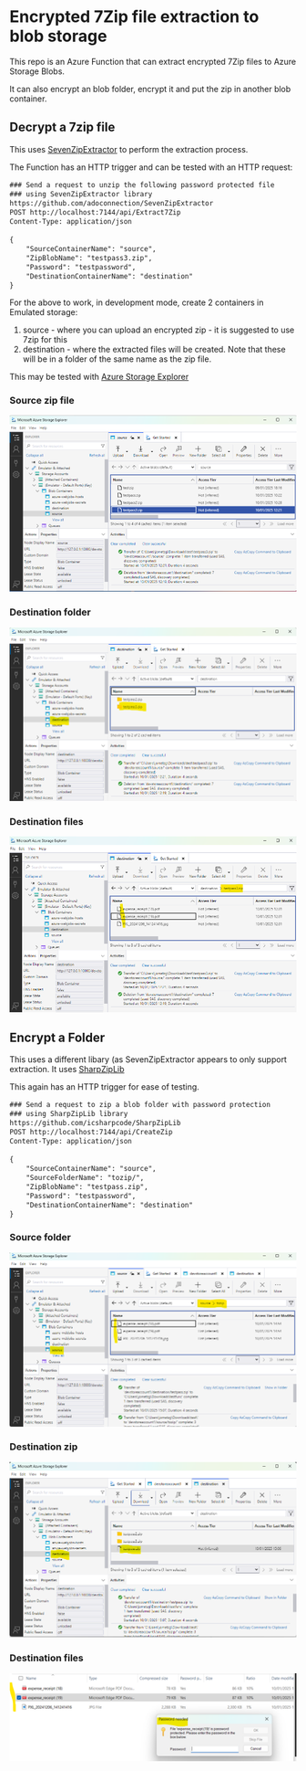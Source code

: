 # Encrypted 7Zip file extraction to blob storage
This repo is an Azure Function that can extract encrypted 7Zip files to Azure Storage Blobs.

It can also encrypt an blob folder, encrypt it and put the zip in another blob container.


## Decrypt a 7zip file
This uses [SevenZipExtractor](https://github.com/adoconnection/SevenZipExtractor) to perform the extraction process.

The Function has an HTTP trigger and can be tested with an HTTP request:

```
### Send a request to unzip the following password protected file
### using SevenZipExtractor library https://github.com/adoconnection/SevenZipExtractor
POST http://localhost:7144/api/Extract7Zip
Content-Type: application/json

{
    "SourceContainerName": "source",
    "ZipBlobName": "testpass3.zip",
    "Password": "testpassword",  
    "DestinationContainerName": "destination"
}
```

For the above to work, in development mode, create 2 containers in Emulated storage:
1. source - where you can upload an encrypted zip - it is suggested to use 7zip for this
2. destination - where the extracted files will be created. Note that these will be in a folder of the same name as the zip file.

This may be tested with [Azure Storage Explorer](https://azure.microsoft.com/en-us/products/storage/storage-explorer)

### Source zip file
![alt text](./images/azure-storage-exp-source.png "Source zip file")

### Destination folder
![alt text](./images/azure-storage-exp-dest.png "Destination folder")

### Destination files
![alt text](./images/azure-storage-exp-dest-detail.png "Extracted files")

## Encrypt a Folder
This uses a different libary (as SevenZipExtractor appears to only support extraction. It uses [SharpZipLib](https://github.com/icsharpcode/SharpZipLib)

This again has an HTTP trigger for ease of testing.

```
### Send a request to zip a blob folder with password protection
### using SharpZipLib library https://github.com/icsharpcode/SharpZipLib
POST http://localhost:7144/api/CreateZip
Content-Type: application/json

{
    "SourceContainerName": "source",
    "SourceFolderName": "tozip/",
    "ZipBlobName": "testpass.zip",
    "Password": "testpassword",  
    "DestinationContainerName": "destination"
}
```

### Source folder
![alt text](./images/azure-storage-exp-source-folder.png "Source folder")

### Destination zip
![alt text](./images/azure-storage-exp-dest-zip.png "Destination zip")

### Destination files
![alt text](./images/azure-storage-exp-dest-zip-detail.png "Extracted files")



